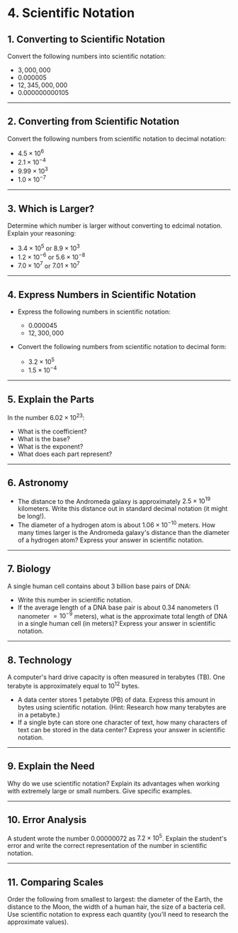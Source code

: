 
# 4. Scientific Notation

## 1. Converting to Scientific Notation
Convert the following numbers into scientific notation:

- $3,000,000$  
- $0.000005$  
- $12,345,000,000$  
- $0.000000000105$  

---

## 2. Converting from Scientific Notation
Convert the following numbers from scientific notation to decimal notation:

- $4.5 \times 10^6$  
- $2.1 \times 10^{-4}$  
- $9.99 \times 10^3$  
- $1.0 \times 10^{-7}$  

---

## 3. Which is Larger?
Determine which number is larger without converting to edcimal notation. Explain your reasoning:

- $3.4 \times 10^5$ or $8.9 \times 10^3$  
- $1.2 \times 10^{-6}$ or $5.6 \times 10^{-8}$  
- $7.0 \times 10^7$ or $7.01 \times 10^7$  

---

## 4. Express Numbers in Scientific Notation
- Express the following numbers in scientific notation:  
  - $0.000045$  
  - $12,300,000$  

- Convert the following numbers from scientific notation to decimal form:  
  - $3.2 \times 10^5$  
  - $1.5 \times 10^{-4}$  

---

## 5. Explain the Parts
In the number $6.02 \times 10^{23}$:
- What is the coefficient?  
- What is the base?  
- What is the exponent?  
- What does each part represent?

---

## 6. Astronomy
- The distance to the Andromeda galaxy is approximately $2.5 \times 10^{19}$ kilometers. Write this distance out in standard decimal notation (it might be long!).  
- The diameter of a hydrogen atom is about $1.06 \times 10^{-10}$ meters. How many times larger is the Andromeda galaxy's distance than the diameter of a hydrogen atom? Express your answer in scientific notation.

---

## 7. Biology
A single human cell contains about 3 billion base pairs of DNA:

- Write this number in scientific notation.  
- If the average length of a DNA base pair is about $0.34$ nanometers ($1$ nanometer $= 10^{-9}$ meters), what is the approximate total length of DNA in a single human cell (in meters)? Express your answer in scientific notation.

---

## 8. Technology
A computer's hard drive capacity is often measured in terabytes (TB). One terabyte is approximately equal to $10^{12}$ bytes.

- A data center stores 1 petabyte (PB) of data. Express this amount in bytes using scientific notation. (Hint: Research how many terabytes are in a petabyte.)  
- If a single byte can store one character of text, how many characters of text can be stored in the data center? Express your answer in scientific notation.

---

## 9. Explain the Need
Why do we use scientific notation? Explain its advantages when working with extremely large or small numbers. Give specific examples.

---

## 10. Error Analysis
A student wrote the number $0.00000072$ as $7.2 \times 10^5$. Explain the student's error and write the correct representation of the number in scientific notation.

---

## 11. Comparing Scales
Order the following from smallest to largest: the diameter of the Earth, the distance to the Moon, the width of a human hair, the size of a bacteria cell. Use scientific notation to express each quantity (you'll need to research the approximate values).
